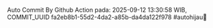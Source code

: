 Auto Commit By Github Action pada: 2025-09-12 13:30:58 WIB, COMMIT_UUID fa2eb8b1-55d2-4da2-a85b-da4da122f978 #autohijau🗿
